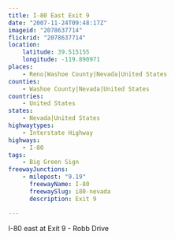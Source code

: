 ```yaml
---
title: I-80 East Exit 9
date: "2007-11-24T09:48:17Z"
imageid: "2078637714"
flickrid: "2078637714"
location:
    latitude: 39.515155
    longitude: -119.890971
places:
    - Reno|Washoe County|Nevada|United States
counties:
    - Washoe County|Nevada|United States
countries:
    - United States
states:
    - Nevada|United States
highwaytypes:
    - Interstate Highway
highways:
    - I-80
tags:
    - Big Green Sign
freewayJunctions:
    - milepost: "9.19"
      freewayName: I-80
      freewaySlug: i80-nevada
      description: Exit 9

---
```

I-80 east at Exit 9 - Robb Drive
